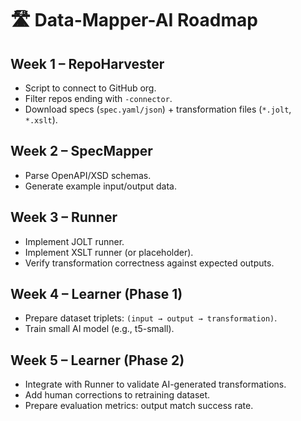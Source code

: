 # 🛣️ Data-Mapper-AI Roadmap

## Week 1 – RepoHarvester
- Script to connect to GitHub org.  
- Filter repos ending with `-connector`.  
- Download specs (`spec.yaml/json`) + transformation files (`*.jolt`, `*.xslt`).  

## Week 2 – SpecMapper
- Parse OpenAPI/XSD schemas.  
- Generate example input/output data.  

## Week 3 – Runner
- Implement JOLT runner.  
- Implement XSLT runner (or placeholder).  
- Verify transformation correctness against expected outputs.  

## Week 4 – Learner (Phase 1)
- Prepare dataset triplets: `(input → output → transformation)`.  
- Train small AI model (e.g., t5-small).  

## Week 5 – Learner (Phase 2)
- Integrate with Runner to validate AI-generated transformations.  
- Add human corrections to retraining dataset.  
- Prepare evaluation metrics: output match success rate.  
